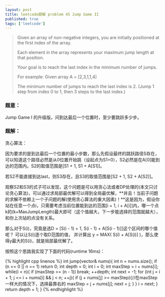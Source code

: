 ```yaml
---
layout: post
title: leetcode题解 problem 45 Jump Game II
published: true
tags: ['leetcode']
---
```



> Given an array of non-negative integers, you are initially positioned at the first index of the array.
> 
> Each element in the array represents your maximum jump length at that position.
> 
> Your goal is to reach the last index in the minimum number of jumps.
> 
> For example:
> Given array A = [2,3,1,1,4]
> 
> The minimum number of jumps to reach the last index is 2. (Jump 1 step from index 0 to 1, then 3 steps to the last index.)


### 题意：

Jump Game I 的升级版，问到达最后一个位置时，至少要跳跃多少步。

<!--more-->

### 题解：

贪心算法：

因为要求的是到达最后一个位置的最小步数，那么先假设最终的跳跃路径S存在，可以知道这个路径必然是从0位置开始跳（设起点为S1=0），S2必然是在A[0]能到达的范围内。S2的取值范围是[S1 + 1, S1 + A[S1]]。

若S2不能直接到达last，则S3存在，且S3的取值范围是[S2 + 1, S2 + A[S2]]。 


观察S2和S3的式子可以发现，这个问题是可以用贪心法或者DP处理的(本文只讨论贪心算法)，可以通过求局部最优解可以得到全局最优解，**并且！当前子问题的求解不依赖上一个子问题的解(使用贪心算法的重大因素)！**这是因为，假设你站在任意一个点i，只需要考虑当前位置能到达的范围[i + 1, i + A[i]]内，哪一个点k的(k+MaxJumpLength)最大即可（这个值越大，下一步能选择的范围就越大），和你上次站的点没有关系。

那么对于S(i)，究竟是选D = [S(i - 1) + 1, S(i - 1) + A[S(i - 1)]]这个区间的哪个值呢？ 可以让S(i)逐个取D范围的值， 并计算出 y = MAX( S(i) + A[S(i)] )，那么使得y最大的S(i)，就是局部最优解了。

按照这个思路我实现了下面的代码(runtime 16ms)：


{% highlight cpp linenos %}
	int jump(vector<int>& nums){
		int n = nums.size();
		if (n == 0 || n == 1)
			return 0;
		int depth = 0;
		int i = 0;
		int maxStep = i + nums[i];
		while(i < n){
			if (maxStep >= (n - 1))
				break;
			++depth;
			int next = -1;
			for (int j = i + 1; j <= i + nums[i] && j < n; ++j){
				if (j + nums[j] >= maxStep){//在maxStep一样大的情况下，选择最靠右的
					maxStep = j + nums[j];
					next = j;
				}
			}
			i = next;
		}
		return depth + 1;
	}
{% endhighlight %}


